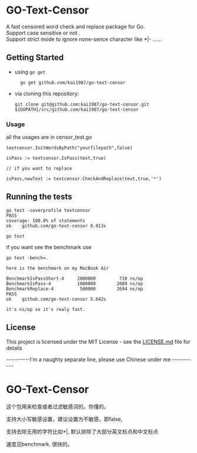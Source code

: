 # GO-Text-Censor

A fast censored word check and replace package for Go.<br/>
Support case sensitive or not .<br/>
Support strict mode to ignore none-sence character like *|- ......

## Getting Started

* using `go get`

		go get github.com/kai1987/go-text-censor

* via cloning this repository:

	  git clone git@github.com:kai1987/go-text-censor.git ${GOPATH}/src/github.com/kai1987/go-text-censor


### Usage

all the usages are in censor_test.go

```
textcensor.InitWordsByPath("yourfilepath",false)

isPass := textcensor.IsPass(text,true)

// if you want to replace

isPass,newText := textcensor.CheckAndReplace(text,true,'*')

```


## Running the tests

```
go test -coverprofile textcensor
PASS
coverage: 100.0% of statements
ok    github.com/go-text-censor 0.013s
```

```
go test
```
if you want see the benchmark use
```
go test -bench=.

here is the benchmark on my MacBook Air

BenchmarkIsPassShort-4     2000000         710 ns/op
BenchmarkIsPass-4          1000000        2089 ns/op
BenchmarkReplace-4          500000        2694 ns/op
PASS
ok    github.com/go-text-censor 5.642s

it's ns/op so it's realy fast.

```

## License

This project is licensed under the MIT License - see the [LICENSE.md](LICENSE.md) file for details


----------I'm a naughty separate line, please use Chinese under me -----------



# GO-Text-Censor

这个包用来检查或者过滤敏感词的。你懂的。

支持大小写敏感设置，建议设置为不敏感，即false,

支持去除无用的字符比如*|, 默认排除了大部分英文标点和中文标点

速度见benchmark. 很快的。

